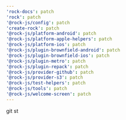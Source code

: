 ```yaml
---
'rock-docs': patch
'rock': patch
'@rock-js/config': patch
'create-rock': patch
'@rock-js/platform-android': patch
'@rock-js/platform-apple-helpers': patch
'@rock-js/platform-ios': patch
'@rock-js/plugin-brownfield-android': patch
'@rock-js/plugin-brownfield-ios': patch
'@rock-js/plugin-metro': patch
'@rock-js/plugin-repack': patch
'@rock-js/provider-github': patch
'@rock-js/provider-s3': patch
'@rock-js/test-helpers': patch
'@rock-js/tools': patch
'@rock-js/welcome-screen': patch
---
```


git st
